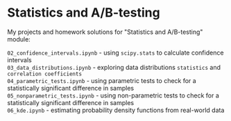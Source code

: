 # Statistics and A/B-testing

My projects and homework solutions for "Statistics and A/B-testing" module:

`02_confidence_intervals.ipynb` - using `scipy.stats` to calculate confidence intervals  
`03_data_distributions.ipynb` - exploring data distributions `statistics` and `correlation coefficients`  
`04_parametric_tests.ipynb` - using parametric tests to check for a statistically significant difference in samples  
`05_nonparametric_tests.ipynb` - using non-parametric tests to check for a statistically significant difference in samples  
`06_kde.ipynb` - estimating probability density functions from real-world data  
